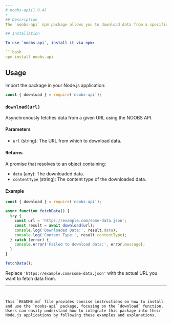 ```yaml
---
# noobs-api(1.0.4)
-
## Description
The `noobs-api` npm package allows you to download data from a specified URL using the NOBS API.

## Installation

To use `noobs-api`, install it via npm:

```bash
npm install noobs-api
```

## Usage

Import the package in your Node.js application:

```javascript
const { download } = require('noobs-api');
```

### `download(url)`

Asynchronously fetches data from a given URL using the NOOBS API.

#### Parameters

- `url` (string): The URL from which to download data.

#### Returns

A promise that resolves to an object containing:
- `data` (any): The downloaded data.
- `contentType` (string): The content type of the downloaded data.

#### Example

```javascript
const { download } = require('noobs-api');

async function fetchData() {
  try {
    const url = 'https://example.com/some-data.json';
    const result = await download(url);
    console.log('Downloaded Data:', result.data);
    console.log('Content Type:', result.contentType);
  } catch (error) {
    console.error('Failed to download data:', error.message);
  }
}

fetchData();
```

Replace `'https://example.com/some-data.json'` with the actual URL you want to fetch data from.

---
```


This `README.md` file provides concise instructions on how to install and use the `noobs-api` package, focusing on the `download` function. Users can easily understand how to integrate this package into their Node.js applications by following these examples and explanations.
